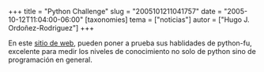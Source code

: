 +++
title = "Python Challenge"
slug = "2005101211041757"
date = "2005-10-12T11:04:00-06:00"
[taxonomies]
tema = ["noticias"]
autor = ["Hugo J. Ordoñez-Rodriguez"]
+++

En este [sitio de web](http://www.pythonchallenge.com/), pueden poner a
prueba sus hablidades de python-fu, excelente para medir los niveles de
conocimiento no solo de python sino de programación en general.
